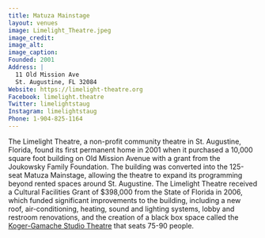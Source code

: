 ```yaml
---
title: Matuza Mainstage
layout: venues
image: Limelight_Theatre.jpeg
image_credit:
image_alt:
image_caption:
Founded: 2001
Address: |
  11 Old Mission Ave
  St. Augustine, FL 32084
Website: https://limelight-theatre.org
Facebook: limelight.theatre
Twitter: limelightstaug
Instagram: limelightstaug
Phone: 1-904-825-1164
---
```

The Limelight Theatre, a non-profit community theatre in St. Augustine, Florida, found its first permanent home in 2001 when it purchased a 10,000 square foot building on Old Mission Avenue with a grant from the Joukowsky Family Foundation. The building was converted into the 125-seat Matuza Mainstage, allowing the theatre to expand its programming beyond rented spaces around St. Augustine. The Limelight Theatre received a Cultural Facilities Grant of $398,000 from the State of Florida in 2006, which funded significant improvements to the building, including a new roof, air-conditioning, heating, sound and lighting systems, lobby and restroom renovations, and the creation of a black box space called the [Koger-Gamache Studio Theatre](/vwnues/Koger-Gamache_Studio_Theatre.md) that seats 75-90 people. 